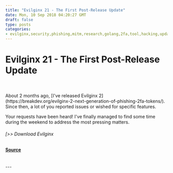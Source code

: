 ```yaml
---
title: "Evilginx 21 - The First Post-Release Update"
date: Mon, 10 Sep 2018 04:20:27 GMT
draft: false
type: posts
categories: 
- evilginx,security,phishing,mitm,research,golang,2fa,tool,hacking,update
---
```

# Evilginx 21 - The First Post-Release Update

<br/>

<br/>
About 2 months ago, [I've released Evilginx 2](https://breakdev.org/evilginx-2-next-generation-of-phishing-2fa-tokens/). Since then, a lot of you reported issues or wished for specific features.

Your requests have been heard! I've finally managed to find some time during the weekend to address the most pressing matters.

###### \[>> Download Evilginx

#### [Source](https://breakdev.org/evilginx-2-1-the-first-post-release-update/)

<br/>
---
